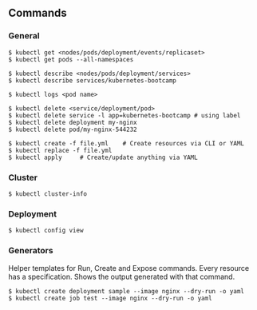 ## Commands

### General

```console
$ kubectl get <nodes/pods/deployment/events/replicaset>
$ kubectl get pods --all-namespaces

$ kubectl describe <nodes/pods/deployment/services>
$ kubectl describe services/kubernetes-bootcamp

$ kubectl logs <pod name>

$ kubectl delete <service/deployment/pod>
$ kubectl delete service -l app=kubernetes-bootcamp # using label
$ kubectl delete deployment my-nginx
$ kubectl delete pod/my-nginx-544232

$ kubectl create -f file.yml    # Create resources via CLI or YAML
$ kubectl replace -f file.yml
$ kubectl apply     # Create/update anything via YAML
```

### Cluster

```console
$ kubectl cluster-info
```

### Deployment

```console
$ kubectl config view
```

### Generators

Helper templates for Run, Create and Expose commands. Every resource has a specification. Shows the output generated with that command.

```console
$ kubectl create deployment sample --image nginx --dry-run -o yaml
$ kubectl create job test --image nginx --dry-run -o yaml
```
